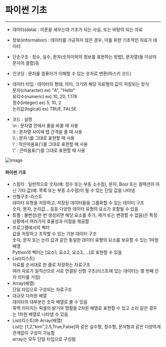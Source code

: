 # 파이썬 기초
---
+ 데이터(data) : 이론을 세우는데 기초가 되는 사실, 또는 바탕이 되는 자료
+ 정보(information) : 데이터를 가공하지 않은 경우, 이를 위한 기초적인 자료가 데이터
+ 단순구조 : 정수, 실수, 문자(숫자이외의 정보를 표현하는 방법), 문자열(둘 이상의 문자의 결합)등
+ 인코딩 : 문자를 컴퓨터가 이해할 수 있는 숫자로 변환(아스키 코드)
+ 데이터 타입 : 데이터의 형태, 의미, 크기와 해당 자료형의 값이 저장되는 방식
<br/> 문자(character) ex) "A", "Hello"
<br/> 유리수(numeric) ex) 10, 20, 1.178
<br/> 정수(integer) ex) 5, 10, 2
<br/> 논리값(logical) ex) TRUE, FALSE

+ 코드 : 설명
<br/>\n : 문자열 안에서 줄을 바꿀 때 사용
<br/>\t : 문자열 사이에 탭 간격을 줄 때 사용
<br/>\\\ : 문자 \를 그대로 표현할 때 사용
<br/>\\' : 작은따옴표(')를 그대로 표현할 때 사용
<br/>\\" : 큰따옴표(")를 그대로 표현할 때 사용

![image](https://github.com/user-attachments/assets/3c96eddd-352e-4430-a249-479919cae083)

#### 파이썬 기초
+ 스칼라 : 일반적으로 숫자(예: 정수 또는 부동 소수점), 문자, Bool 또는 컬렉션이 아닌 기타 값(예: 목록 또는 부동 소수점)이 될 수 있는 단일 값을 나타냄
+ 선형구조-리스트
<br/> 데이터 유형을 저장하고, 저장된 데이터들을 그룹화할 수 있는 데이터 구조
<br/> 숫자, 문자, 논리값... 등등 다양한 데이터 유형의 요소가 포함될 수 있음
+ 튜플 : 불변성(한 번 생성되면 해당 요소를 추가, 제거 또는 변경할 수 없음)은 특정 상황에서 여러가지 효율성과 이점을 제공함
+ 프로그램에서의 벡터
<br/> 값을 저장하고 조작할 수 있는 기본 데이터 구조
<br/> 숫자, 문자 또는 논리 값과 같은 동일한 데이터 유형의 요소를 보유할 수 있는 1차원 배열
<br/> Python의 벡터는 [요소1, 요소2, 요소3,....]로 표현할 수 있음
+ List(리스트)
<br/> 자료를 순서대로 한 줄로 저장하는 자료구조
<br/> 여러 자료가 일직선으로 서로 연결된 선형 구조(리스트에 있는 데이터는 몇 번째 인지 의미를 가짐)
+ Array(배열)
<br/> 단일 타입으로 구성되는 자료구조
+ 대규모 다차원 배열
<br/> 데이터의 대부분은 숫자 배열로 볼 수 있음
<br/> 흑백 이미지는 픽셀의 밝기와 명함을 2차원 배열로 표현할 수 있고 소리 같은 경우는 1차원 배열로 나타낼 수 있음
+ List(리스트)와 Array(배열)
<br/> List는 [1,2,"kim",2.5,True,False]와 같은 실수형, 정수형, 문자형과 같은 다양하게 관계없이 구성이 가능함
<br/> array는 모두 단일 타입으로 구성됨

